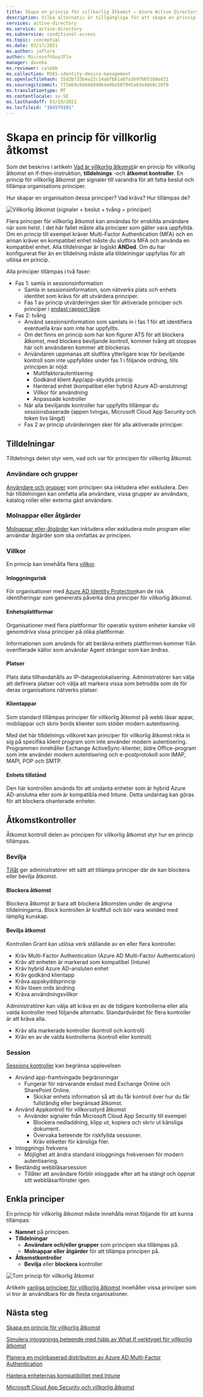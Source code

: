 ```yaml
---
title: Skapa en princip för villkorlig åtkomst – Azure Active Directory
description: Vilka alternativ är tillgängliga för att skapa en princip för villkorlig åtkomst och vad innebär det?
services: active-directory
ms.service: active-directory
ms.subservice: conditional-access
ms.topic: conceptual
ms.date: 03/17/2021
ms.author: joflore
author: MicrosoftGuyJFlo
manager: daveba
ms.reviewer: calebb
ms.collection: M365-identity-device-management
ms.openlocfilehash: 35d2bf33b4a22c14abfb61a87a3697b05188ed31
ms.sourcegitcommit: 772eb9c6684dd4864e0ba507945a83e48b8c16f0
ms.translationtype: MT
ms.contentlocale: sv-SE
ms.lasthandoff: 03/19/2021
ms.locfileid: "104579101"
---
```

# <a name="building-a-conditional-access-policy"></a>Skapa en princip för villkorlig åtkomst

Som det beskrivs i artikeln [Vad är villkorlig åtkomst](overview.md)är en princip för villkorlig åtkomst en if-then-instruktion, **tilldelnings** -och **åtkomst kontroller**. En princip för villkorlig åtkomst ger signaler till varandra för att fatta beslut och tillämpa organisations principer.

Hur skapar en organisation dessa principer? Vad krävs? Hur tillämpas de?

![Villkorlig åtkomst (signaler + beslut + tvång = principer)](./media/concept-conditional-access-policies/conditional-access-signal-decision-enforcement.png)

Flera principer för villkorlig åtkomst kan användas för enskilda användare när som helst. I det här fallet måste alla principer som gäller vara uppfyllda. Om en princip till exempel kräver Multi-Factor Authentication (MFA) och en annan kräver en kompatibel enhet måste du slutföra MFA och använda en kompatibel enhet. Alla tilldelningar är logiskt **ANDed**. Om du har konfigurerat fler än en tilldelning måste alla tilldelningar uppfyllas för att utlösa en princip.

Alla principer tillämpas i två faser:

- Fas 1: samla in sessionsinformation 
   - Samla in sessionsinformation, som nätverks plats och enhets identitet som krävs för att utvärdera principer. 
   - Fas 1 av princip utvärderingen sker för aktiverade principer och principer i [endast rapport läge](concept-conditional-access-report-only.md).
- Fas 2: tvång 
   - Använd sessionsinformation som samlats in i fas 1 för att identifiera eventuella krav som inte har uppfyllts. 
   - Om det finns en princip som har kon figurer ATS för att blockera åtkomst, med blockera beviljande kontroll, kommer tvång att stoppas här och användaren kommer att blockeras. 
   - Användaren uppmanas att slutföra ytterligare krav för beviljande kontroll som inte uppfylldes under fas 1 i följande ordning, tills principen är nöjd:  
      - Multifaktorautentisering 
      - Godkänd klient App/app-skydds princip 
      - Hanterad enhet (kompatibel eller hybrid Azure AD-anslutning) 
      - Villkor för användning 
      - Anpassade kontroller  
   - När alla beviljande kontroller har uppfyllts tillämpar du sessionsbaserade (appen tvingas, Microsoft Cloud App Security och token livs längd) 
   - Fas 2 av princip utvärderingen sker för alla aktiverade principer. 

## <a name="assignments"></a>Tilldelningar

Tilldelnings delen styr vem, vad och var för principen för villkorlig åtkomst.

### <a name="users-and-groups"></a>Användare och grupper

[Användare och grupper](concept-conditional-access-users-groups.md) som principen ska inkludera eller exkludera. Den här tilldelningen kan omfatta alla användare, vissa grupper av användare, katalog roller eller externa gäst användare. 

### <a name="cloud-apps-or-actions"></a>Molnappar eller åtgärder

[Molnappar eller-åtgärder](concept-conditional-access-cloud-apps.md) kan inkludera eller exkludera moln program eller användar åtgärder som ska omfattas av principen.

### <a name="conditions"></a>Villkor

En princip kan innehålla flera [villkor](concept-conditional-access-conditions.md).

#### <a name="sign-in-risk"></a>Inloggningsrisk

För organisationer med [Azure AD Identity Protection](../identity-protection/overview-identity-protection.md)kan de risk identifieringar som genererats påverka dina principer för villkorlig åtkomst.

#### <a name="device-platforms"></a>Enhetsplattformar

Organisationer med flera plattformar för operativ system enheter kanske vill genomdriva vissa principer på olika plattformar. 

Informationen som används för att beräkna enhets plattformen kommer från overifierade källor som användar Agent strängar som kan ändras.

#### <a name="locations"></a>Platser

Plats data tillhandahålls av IP-datageolokalisering. Administratörer kan välja att definiera platser och välja att markera vissa som betrodda som de för deras organisations nätverks platser.

#### <a name="client-apps"></a>Klientappar

Som standard tillämpas principer för villkorlig åtkomst på webb läsar appar, mobilappar och skriv bords klienter som stöder modern autentisering. 

Med det här tilldelnings villkoret kan principer för villkorlig åtkomst rikta in sig på specifika klient program som inte använder modern autentisering. Programmen innehåller Exchange ActiveSync-klienter, äldre Office-program som inte använder modern autentisering och e-postprotokoll som IMAP, MAPI, POP och SMTP.

#### <a name="device-state"></a>Enhets tillstånd

Den här kontrollen används för att undanta enheter som är hybrid Azure AD-anslutna eller som är kompatibla med Intune. Detta undantag kan göras för att blockera ohanterade enheter. 

## <a name="access-controls"></a>Åtkomstkontroller

Åtkomst kontroll delen av principen för villkorlig åtkomst styr hur en princip tillämpas.

### <a name="grant"></a>Bevilja

[Tillåt](concept-conditional-access-grant.md) ger administratörer ett sätt att tillämpa principer där de kan blockera eller bevilja åtkomst.

#### <a name="block-access"></a>Blockera åtkomst

Blockera åtkomst är bara att blockera åtkomsten under de angivna tilldelningarna. Block kontrollen är kraftfull och bör vara wielded med lämplig kunskap.

#### <a name="grant-access"></a>Bevilja åtkomst

Kontrollen Grant kan utlösa verk ställande av en eller flera kontroller. 

- Kräv Multi-Factor Authentication (Azure AD Multi-Factor Authentication)
- Kräv att enheten är markerad som kompatibel (Intune)
- Kräv hybrid Azure AD-ansluten enhet
- Kräv godkänd klientapp
- Kräva appskyddsprincip
- Kräv lösen ords ändring
- Kräva användningsvillkor

Administratörer kan välja att kräva en av de tidigare kontrollerna eller alla valda kontroller med följande alternativ. Standardvärdet för flera kontroller är att kräva alla.

- Kräv alla markerade kontroller (kontroll och kontroll)
- Kräv en av de valda kontrollerna (kontroll eller kontroll)

### <a name="session"></a>Session

[Sessions kontroller](concept-conditional-access-session.md) kan begränsa upplevelsen 

- Använd app-framtvingade begränsningar
   - Fungerar för närvarande endast med Exchange Online och SharePoint Online.
      - Skickar enhets information så att du får kontroll över hur du får fullständig eller begränsad åtkomst.
- Använd Appkontroll för villkorsstyrd åtkomst
   - Använder signaler från Microsoft Cloud App Security till exempel: 
      - Blockera nedladdning, klipp ut, kopiera och skriv ut känsliga dokument.
      - Övervaka beteende för riskfyllda sessioner.
      - Kräv etiketter för känsliga filer.
- Inloggnings frekvens
   - Möjlighet att ändra standard inloggnings frekvensen för modern autentisering.
- Beständig webbläsarsession
   - Tillåter att användare förblir inloggade efter att ha stängt och öppnat sitt webbläsarfönster igen.

## <a name="simple-policies"></a>Enkla principer

En princip för villkorlig åtkomst måste innehålla minst följande för att kunna tillämpas:

- **Namnet** på principen.
- **Tilldelningar**
   - **Användare och/eller grupper** som principen ska tillämpas på.
   - **Molnappar eller åtgärder** för att tillämpa principen på.
- **Åtkomstkontroller**
   - **Bevilja** eller **blockera** kontroller

![Tom princip för villkorlig åtkomst](./media/concept-conditional-access-policies/conditional-access-blank-policy.png)

Artikeln [vanliga principer för villkorlig åtkomst](concept-conditional-access-policy-common.md) innehåller vissa principer som vi tror är användbara för de flesta organisationer.

## <a name="next-steps"></a>Nästa steg

[Skapa en princip för villkorlig åtkomst](../authentication/tutorial-enable-azure-mfa.md?bc=%2fazure%2factive-directory%2fconditional-access%2fbreadcrumb%2ftoc.json&toc=%2fazure%2factive-directory%2fconditional-access%2ftoc.json#create-a-conditional-access-policy)

[Simulera inloggnings beteende med hjälp av What If verktyget för villkorlig åtkomst](troubleshoot-conditional-access-what-if.md)

[Planera en molnbaserad distribution av Azure AD Multi-Factor Authentication](../authentication/howto-mfa-getstarted.md)

[Hantera enheternas kompatibilitet med Intune](/intune/device-compliance-get-started)

[Microsoft Cloud App Security och villkorlig åtkomst](/cloud-app-security/proxy-intro-aad)
